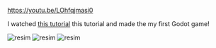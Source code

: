 https://youtu.be/LOhfqjmasi0

I watched <a href="https://youtu.be/LOhfqjmasi0">this tutorial</a> this tutorial and made the my first Godot game!

![resim](https://github.com/user-attachments/assets/0930a193-dfb4-44cf-84aa-115f592fabb3)
![resim](https://github.com/user-attachments/assets/bd3cc531-ccbe-4d8d-87f6-9c0371247a83)
![resim](https://github.com/user-attachments/assets/36b74519-32ae-42f7-a19c-a15272d8074c)
